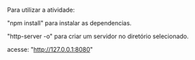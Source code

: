 Para utilizar a atividade:

"npm install" para instalar as dependencias.

"http-server -o" para criar um servidor no diretório selecionado.

acesse: "http://127.0.0.1:8080"
